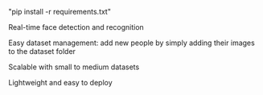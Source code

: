 "pip install -r requirements.txt"

Real-time face detection and recognition

Easy dataset management: add new people by simply adding their images to the dataset folder

Scalable with small to medium datasets

Lightweight and easy to deploy

